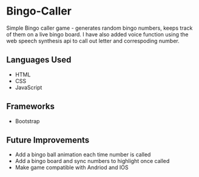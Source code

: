 # Bingo-Caller
Simple Bingo caller game - generates random bingo numbers, keeps track of them on a live bingo board. I have also added voice function using the web speech synthesis api to call out letter and correspoding number.

## Languages Used
- HTML
- CSS
- JavaScript

## Frameworks
- Bootstrap

## Future Improvements 
- Add a bingo ball animation each time number is called
- Add a bingo board and sync numbers to highlight once called
- Make game compatible with Andriod and IOS